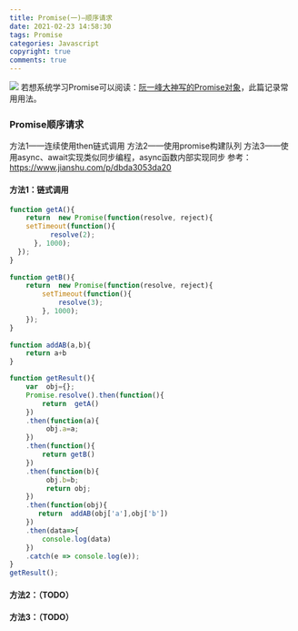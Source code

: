 ```yaml
---
title: Promise(一)—顺序请求
date: 2021-02-23 14:58:30
tags: Promise
categories: Javascript
copyright: true
comments: true
---
```


![](https://www.textures.com/static/testimonials/gallery2.jpg)
若想系统学习Promise可以阅读：[阮一峰大神写的Promise对象](https://es6.ruanyifeng.com/#docs/promise)，此篇记录常用用法。

### Promise顺序请求

方法1——连续使用then链式调用
方法2——使用promise构建队列
方法3——使用async、await实现类似同步编程，async函数内部实现同步
参考：https://www.jianshu.com/p/dbda3053da20

#### 方法1：链式调用

```javascript
function getA(){
    return  new Promise(function(resolve, reject){ 
    setTimeout(function(){     
          resolve(2);
      }, 1000);
  });
}
 
function getB(){
    return  new Promise(function(resolve, reject){       
        setTimeout(function(){
            resolve(3);
        }, 1000);
    });
}
 
function addAB(a,b){
    return a+b
}

function getResult(){
    var  obj={};
    Promise.resolve().then(function(){
        return  getA() 
    })
    .then(function(a){
         obj.a=a;
    })
    .then(function(){
        return getB() 
    })
    .then(function(b){
         obj.b=b;
         return obj;
    })
    .then(function(obj){
       return  addAB(obj['a'],obj['b'])
    })
    .then(data=>{
        console.log(data)
    })
    .catch(e => console.log(e));
}
getResult();
```
#### 方法2：（TODO）
#### 方法3：（TODO）


